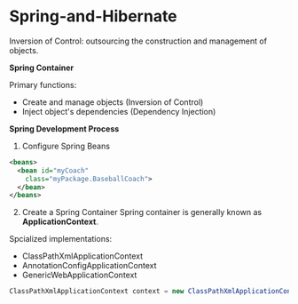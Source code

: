 # Spring-and-Hibernate

Inversion of Control: outsourcing the construction and management of objects.

**Spring Container**

Primary functions:
* Create and manage objects (Inversion of Control)
* Inject object's dependencies (Dependency Injection)

**Spring Development Process**

1. Configure Spring Beans
```xml
<beans>
  <bean id="myCoach"
    class="myPackage.BaseballCoach">
  </bean>
</beans>
```
2. Create a Spring Container
Spring container is generally known as **ApplicationContext**.

Spcialized implementations:
* ClassPathXmlApplicationContext
* AnnotationConfigApplicationContext
* GenericWebApplicationContext

```java
ClassPathXmlApplicationContext context = new ClassPathXmlApplicationContext("applicationContext.xml");
```
